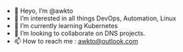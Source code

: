 - 👋 Heyo, I’m @awkto
- 👀 I’m interested in all things DevOps, Automation, Linux
- 🌱 I’m currently learning Kubernetes
- 💞️ I’m looking to collaborate on DNS projects. 
- 📫 How to reach me : awkto@outlook.com

<!---
awkto/awkto is a ✨ special ✨ repository because its `README.md` (this file) appears on your GitHub profile.
You can click the Preview link to take a look at your changes.
--->
